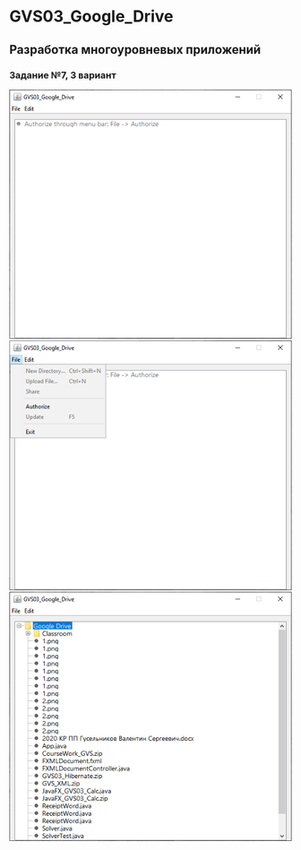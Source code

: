 # GVS03_Google_Drive

## Разработка многоуровневых приложений

### Задание №7, 3 вариант

![Screenshot1](1.png)
![Screenshot2](2.png)
![Screenshot3](3.png)
